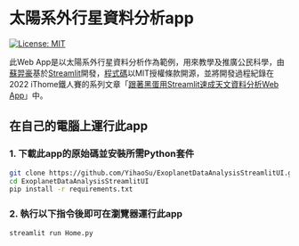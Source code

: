 # 太陽系外行星資料分析app
[![License: MIT](https://img.shields.io/badge/License-MIT-blue.svg)](https://github.com/YihaoSu/ExoplanetDataAnalysisStreamlitUI/blob/main/LICENSE)


此Web App是以太陽系外行星資料分析作為範例，用來教學及推廣公民科學，由[蘇羿豪](https://astrobackhacker.tw/)基於[Streamlit](https://streamlit.io/)開發，[程式碼](https://github.com/YihaoSu/ExoplanetDataAnalysisStreamlitUI)以MIT授權條款開源，並將開發過程紀錄在2022 iThome鐵人賽的系列文章「[跟著黑蛋用Streamlit速成天文資料分析Web App](https://ithelp.ithome.com.tw/users/20103436/ironman/5820)」中。


## 在自己的電腦上運行此app
### 1. 下載此app的原始碼並安裝所需Python套件
```bash
git clone https://github.com/YihaoSu/ExoplanetDataAnalysisStreamlitUI.git
cd ExoplanetDataAnalysisStreamlitUI
pip install -r requirements.txt
```
### 2. 執行以下指令後即可在瀏覽器運行此app
```shell
streamlit run Home.py
```